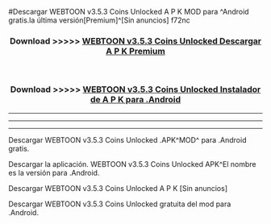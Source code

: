 #Descargar WEBTOON v3.5.3 Coins Unlocked    A P K MOD para ^Android gratis.la última versión[Premium]^[Sin anuncios] f72nc



<div align="center">
<h3>Download >>>>> <a href="https://es-web.web.app/?es= WEBTOON v3.5.3 Coins Unlocked   ">WEBTOON v3.5.3 Coins Unlocked    Descargar A P K Premium</a></h3><br>

<h3>Download >>>>> <a href="https://es-web.web.app/?es= WEBTOON v3.5.3 Coins Unlocked   ">WEBTOON v3.5.3 Coins Unlocked    Instalador de A P K para .Android</a></h3>
</div>


----------------------------------------------------------

----------------------------------------------------------

----------------------------------------------------------

Descargar WEBTOON v3.5.3 Coins Unlocked    .APK^MOD^ para .Android gratis.

Descargar la aplicación. WEBTOON v3.5.3 Coins Unlocked    APK^El nombre es la versión para .Android.

Descargar WEBTOON v3.5.3 Coins Unlocked    A P K [Sin anuncios]

Descargar WEBTOON v3.5.3 Coins Unlocked    gratuita del mod para .Android.